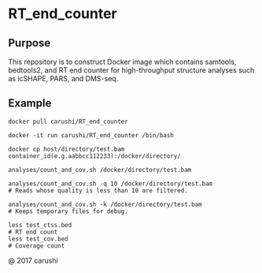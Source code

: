 # RT\_end\_counter

## Purpose
This repository is to construct Docker image which contains samtools, bedtools2, and RT end counter for high-throughput structure analyses such as icSHAPE, PARS, and DMS-seq.


## Example

```
docker pull carushi/RT_end_counter
```

```
docker -it run carushi/RT_end_counter /bin/bash
```

```
docker cp host/directory/test.bam container_id(e.g.aabbcc112233):/docker/directory/
```
```
analyses/count_and_cov.sh /docker/directory/test.bam

analyses/count_and_cov.sh -q 10 /docker/directory/test.bam
# Reads whose quality is less than 10 are filtered.

analyses/count_and_cov.sh -k /docker/directory/test.bam
# Keeps temporary files for debug.

```

```
less test_ctss.bed
# RT end count
less test_cov.bed
# Coverage count

```

@ 2017 carushi
